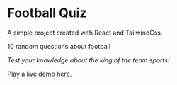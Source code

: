 # Football Quiz

A simple project created with React and TailwindCss.

10 random questions about football

_Test your knowledge about the king of the team sports!_

Play a live demo [here](http://google.com).


